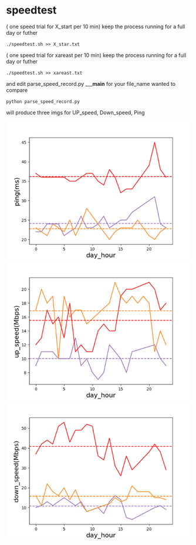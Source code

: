 # speedtest

( one speed trial for X_start per 10 min)
keep the process running for a full day or futher
```
./speedtest.sh >> X_star.txt
```

( one speed trial for xareast per 10 min)
keep the process running for a full day or futher
```
./speedtest.sh >> xareast.txt
```
and edit parse_speed_record.py _____main__
for your file_name wanted to compare


```
python parse_speed_record.py
```
will produce three imgs for  UP_speed, Down_speed, Ping 

![picture](ping(ms).png)
![picture](up_speed(Mbps).png)
![picture](down_speed(Mbps).png)

